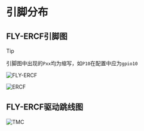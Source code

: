 # 引脚分布

## FLY-ERCF引脚图

> [!TIP]
> 引脚图中出现的``Pxx``均为缩写，如``P10``在配置中应为``gpio10``

![FLY-ERCF](../../images/boards/fly_ercf_v2/pin.jpg)

![ERCF](../../images/boards/fly_ercf_v2/12.jpg)

## FLY-ERCF驱动跳线图

![TMC](../../images/boards/fly_ercf/2209-urat.png)

